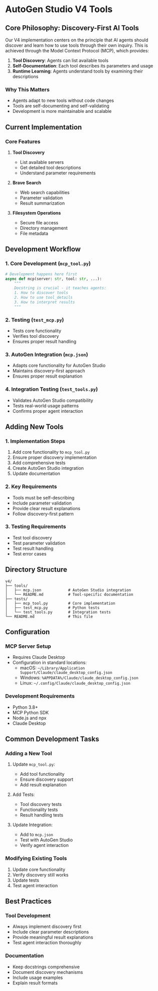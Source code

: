 # AutoGen Studio V4 Tools

## Core Philosophy: Discovery-First AI Tools

Our V4 implementation centers on the principle that AI agents should discover and learn how to use tools through their own inquiry. This is achieved through the Model Context Protocol (MCP), which provides:

1. **Tool Discovery**: Agents can list available tools
2. **Self-Documentation**: Each tool describes its parameters and usage
3. **Runtime Learning**: Agents understand tools by examining their descriptions

### Why This Matters
- Agents adapt to new tools without code changes
- Tools are self-documenting and self-validating
- Development is more maintainable and scalable

## Current Implementation

### Core Features
1. **Tool Discovery**
   - List available servers
   - Get detailed tool descriptions
   - Understand parameter requirements

2. **Brave Search**
   - Web search capabilities
   - Parameter validation
   - Result summarization

3. **Filesystem Operations**
   - Secure file access
   - Directory management
   - File metadata

## Development Workflow

### 1. Core Development (`mcp_tool.py`)
```python
# Development happens here first
async def mcp(server: str, tool: str, ...):
    """
    Docstring is crucial - it teaches agents:
    1. How to discover tools
    2. How to use tool_details
    3. How to interpret results
    """
```

### 2. Testing (`test_mcp.py`)
- Tests core functionality
- Verifies tool discovery
- Ensures proper result handling

### 3. AutoGen Integration (`mcp.json`)
- Adapts core functionality for AutoGen Studio
- Maintains discovery-first approach
- Ensures proper result explanation

### 4. Integration Testing (`test_tools.py`)
- Validates AutoGen Studio compatibility
- Tests real-world usage patterns
- Confirms proper agent interaction

## Adding New Tools

### 1. Implementation Steps
1. Add core functionality to `mcp_tool.py`
2. Ensure proper discovery implementation
3. Add comprehensive tests
4. Create AutoGen Studio integration
5. Update documentation

### 2. Key Requirements
- Tools must be self-describing
- Include parameter validation
- Provide clear result explanations
- Follow discovery-first pattern

### 3. Testing Requirements
- Test tool discovery
- Test parameter validation
- Test result handling
- Test error cases

## Directory Structure
```
v4/
├── tools/
│   ├── mcp.json            # AutoGen Studio integration
│   └── README.md           # Tool-specific documentation
├── tests/
│   ├── mcp_tool.py         # Core implementation
│   ├── test_mcp.py         # Python tests
│   └── test_tools.py       # Integration tests
└── README.md               # This file
```

## Configuration

### MCP Server Setup
- Requires Claude Desktop
- Configuration in standard locations:
  - macOS: `~/Library/Application Support/Claude/claude_desktop_config.json`
  - Windows: `%APPDATA%/Claude/claude_desktop_config.json`
  - Linux: `~/.config/Claude/claude_desktop_config.json`

### Development Requirements
- Python 3.8+
- MCP Python SDK
- Node.js and npx
- Claude Desktop

## Common Development Tasks

### Adding a New Tool
1. Update `mcp_tool.py`:
   - Add tool functionality
   - Ensure discovery support
   - Add result explanation

2. Add Tests:
   - Tool discovery tests
   - Functionality tests
   - Result handling tests

3. Update Integration:
   - Add to `mcp.json`
   - Test with AutoGen Studio
   - Verify agent interaction

### Modifying Existing Tools
1. Update core functionality
2. Verify discovery still works
3. Update tests
4. Test agent interaction

## Best Practices

### Tool Development
- Always implement discovery first
- Include clear parameter descriptions
- Provide meaningful result explanations
- Test agent interaction thoroughly

### Documentation
- Keep docstrings comprehensive
- Document discovery mechanisms
- Include usage examples
- Explain result formats